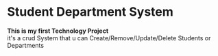 # Student Department System
**This is my first Technology Project** <br />
it's a crud System that u can Create/Remove/Update/Delete Students or Departments 
